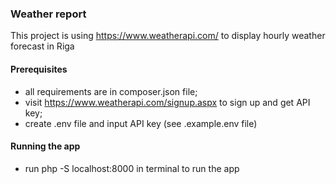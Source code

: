 ### Weather report

This project is using https://www.weatherapi.com/ to display hourly weather forecast in Riga

#### Prerequisites

- all requirements are in composer.json file;
- visit https://www.weatherapi.com/signup.aspx to sign up and get API key;
- create .env file and input API key (see .example.env file)

#### Running the app

- run php -S localhost:8000 in terminal to run the app
